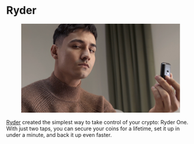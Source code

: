 # Ryder

<figure><img src="../.gitbook/assets/ryder-theres-more.png" alt=""><figcaption></figcaption></figure>

[Ryder](https://www.ryder.id/) created the simplest way to take control of your crypto: Ryder One. With just two taps, you can secure your coins for a lifetime, set it up in under a minute, and back it up even faster.
